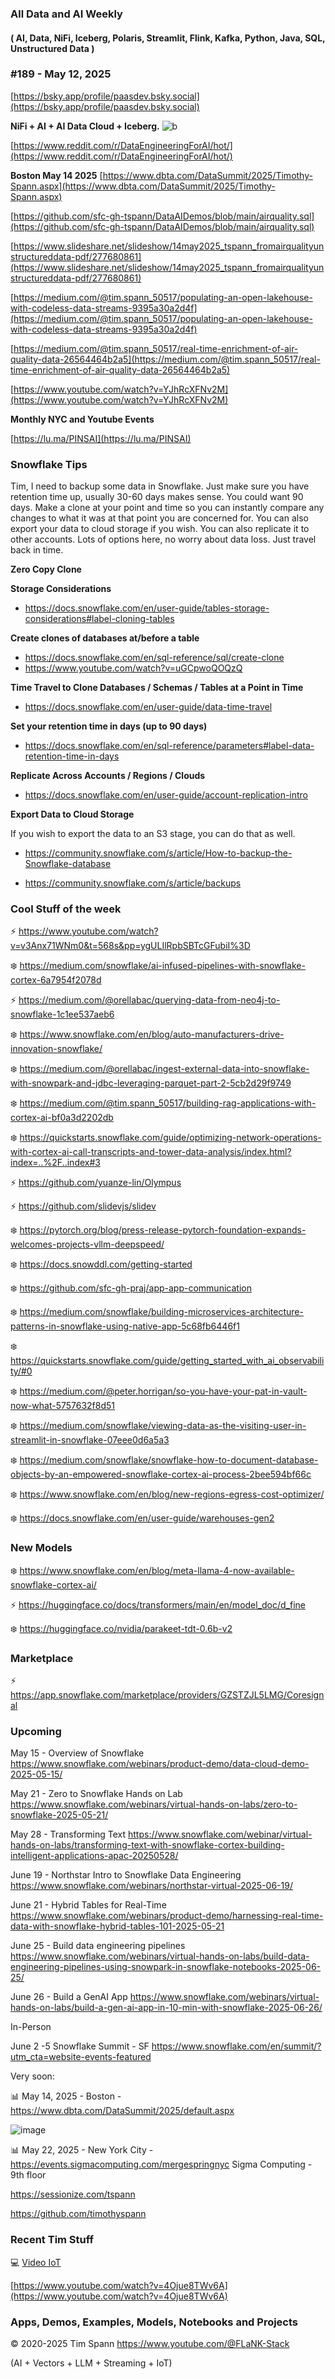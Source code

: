 ###  All Data and AI Weekly 
#### ( AI, Data, NiFi, Iceberg, Polaris, Streamlit, Flink, Kafka, Python, Java, SQL, Unstructured Data )  
### #189 - May 12, 2025

[https://bsky.app/profile/paasdev.bsky.social](https://bsky.app/profile/paasdev.bsky.social)

**NiFi + AI + AI Data Cloud + Iceberg.**
![b](https://images.credential.net/badge/tiny/g6fomszs_1741624330730_badge.png)



[https://www.reddit.com/r/DataEngineeringForAI/hot/](https://www.reddit.com/r/DataEngineeringForAI/hot/)

**Boston May 14 2025**
[https://www.dbta.com/DataSummit/2025/Timothy-Spann.aspx](https://www.dbta.com/DataSummit/2025/Timothy-Spann.aspx)

[https://github.com/sfc-gh-tspann/DataAIDemos/blob/main/airquality.sql](https://github.com/sfc-gh-tspann/DataAIDemos/blob/main/airquality.sql)

[https://www.slideshare.net/slideshow/14may2025_tspann_fromairqualityunstructureddata-pdf/277680861](https://www.slideshare.net/slideshow/14may2025_tspann_fromairqualityunstructureddata-pdf/277680861)

[https://medium.com/@tim.spann_50517/populating-an-open-lakehouse-with-codeless-data-streams-9395a30a2d4f](https://medium.com/@tim.spann_50517/populating-an-open-lakehouse-with-codeless-data-streams-9395a30a2d4f)

[https://medium.com/@tim.spann_50517/real-time-enrichment-of-air-quality-data-26564464b2a5](https://medium.com/@tim.spann_50517/real-time-enrichment-of-air-quality-data-26564464b2a5)

[https://www.youtube.com/watch?v=YJhRcXFNv2M](https://www.youtube.com/watch?v=YJhRcXFNv2M)

**Monthly NYC and Youtube Events**

[https://lu.ma/PINSAI](https://lu.ma/PINSAI)


### Snowflake Tips

Tim, I need to backup some data in Snowflake.  Just make sure you have retention time up, usually 30-60 days makes sense.   You could want 90 days.
Make a clone at your point and time so you can instantly compare any changes to what it was at that point you are concerned for.  You can also export your data to cloud storage if you wish.   You can also replicate it to other accounts.   Lots of options here, no worry about data loss.   Just travel back in time.

**Zero Copy Clone**

**Storage Considerations**

* https://docs.snowflake.com/en/user-guide/tables-storage-considerations#label-cloning-tables

**Create clones of databases at/before a table**

* https://docs.snowflake.com/en/sql-reference/sql/create-clone
* https://www.youtube.com/watch?v=uGCpwoQOQzQ

**Time Travel to Clone Databases / Schemas / Tables at a Point in Time**

* https://docs.snowflake.com/en/user-guide/data-time-travel

**Set your retention time in days (up to 90 days)**

* https://docs.snowflake.com/en/sql-reference/parameters#label-data-retention-time-in-days

**Replicate Across Accounts / Regions / Clouds**

* https://docs.snowflake.com/en/user-guide/account-replication-intro

**Export Data to Cloud Storage**

If you wish to export the data to an S3 stage, you can do that as well.

* https://community.snowflake.com/s/article/How-to-backup-the-Snowflake-database

* https://community.snowflake.com/s/article/backups



### Cool Stuff of the week

⚡️  https://www.youtube.com/watch?v=v3Anx71WNm0&t=568s&pp=ygULIlRpbSBTcGFubiI%3D

❄️ https://medium.com/snowflake/ai-infused-pipelines-with-snowflake-cortex-6a7954f2078d

⚡️ https://medium.com/@orellabac/querying-data-from-neo4j-to-snowflake-1c1ee537aeb6

❄️ https://www.snowflake.com/en/blog/auto-manufacturers-drive-innovation-snowflake/

❄️ https://medium.com/@orellabac/ingest-external-data-into-snowflake-with-snowpark-and-jdbc-leveraging-parquet-part-2-5cb2d29f9749

❄️ https://medium.com/@tim.spann_50517/building-rag-applications-with-cortex-ai-bf0a3d2202db

❄️ https://quickstarts.snowflake.com/guide/optimizing-network-operations-with-cortex-ai-call-transcripts-and-tower-data-analysis/index.html?index=..%2F..index#3

⚡️ https://github.com/yuanze-lin/Olympus

⚡️ https://github.com/slidevjs/slidev

❄️ https://pytorch.org/blog/press-release-pytorch-foundation-expands-welcomes-projects-vllm-deepspeed/

❄️ https://docs.snowddl.com/getting-started

❄️ https://github.com/sfc-gh-praj/app-app-communication

❄️ https://medium.com/snowflake/building-microservices-architecture-patterns-in-snowflake-using-native-app-5c68fb6446f1

❄️ https://quickstarts.snowflake.com/guide/getting_started_with_ai_observability/#0

❄️ https://medium.com/@peter.horrigan/so-you-have-your-pat-in-vault-now-what-5757632f8d51

❄️ https://medium.com/snowflake/viewing-data-as-the-visiting-user-in-streamlit-in-snowflake-07eee0d6a5a3

❄️ https://medium.com/snowflake/snowflake-how-to-document-database-objects-by-an-empowered-snowflake-cortex-ai-process-2bee594bf66c

❄️ https://www.snowflake.com/en/blog/new-regions-egress-cost-optimizer/

❄️ https://docs.snowflake.com/en/user-guide/warehouses-gen2



### New Models

❄️  https://www.snowflake.com/en/blog/meta-llama-4-now-available-snowflake-cortex-ai/

⚡️  https://huggingface.co/docs/transformers/main/en/model_doc/d_fine

❄️  https://huggingface.co/nvidia/parakeet-tdt-0.6b-v2



### Marketplace

⚡️ https://app.snowflake.com/marketplace/providers/GZSTZJL5LMG/Coresignal




### Upcoming

May 15 - Overview of Snowflake
https://www.snowflake.com/webinars/product-demo/data-cloud-demo-2025-05-15/

May 21 - Zero to Snowflake Hands on Lab
https://www.snowflake.com/webinars/virtual-hands-on-labs/zero-to-snowflake-2025-05-21/

May 28 - Transforming Text
https://www.snowflake.com/webinar/virtual-hands-on-labs/transforming-text-with-snowflake-cortex-building-intelligent-applications-apac-20250528/

June 19 - Northstar Intro to Snowflake Data Engineering
https://www.snowflake.com/webinars/northstar-virtual-2025-06-19/

June 21 - Hybrid Tables for Real-Time
https://www.snowflake.com/webinars/product-demo/harnessing-real-time-data-with-snowflake-hybrid-tables-101-2025-05-21

June 25 - Build data engineering pipelines
https://www.snowflake.com/webinars/virtual-hands-on-labs/build-data-engineering-pipelines-using-snowpark-in-snowflake-notebooks-2025-06-25/

June 26 - Build a GenAI App
https://www.snowflake.com/webinars/virtual-hands-on-labs/build-a-gen-ai-app-in-10-min-with-snowflake-2025-06-26/


In-Person

June 2 -5 Snowflake Summit - SF
https://www.snowflake.com/en/summit/?utm_cta=website-events-featured


Very soon:


📊 May 14, 2025 - Boston - https://www.dbta.com/DataSummit/2025/default.aspx

![image](https://github.com/user-attachments/assets/4d9314a0-92a9-4d77-bafd-668347f8e913)


📊 May 22, 2025 - New York City - https://events.sigmacomputing.com/mergespringnyc
Sigma Computing - 9th floor


https://sessionize.com/tspann

https://github.com/timothyspann



### Recent Tim Stuff

💻  [Video IoT](https://www.youtube.com/watch?v=Vgr1wnzxxB8&t=17s)<br/>

[https://www.youtube.com/watch?v=4Ojue8TWv6A](https://www.youtube.com/watch?v=4Ojue8TWv6A)


### Apps, Demos, Examples, Models, Notebooks and Projects

&copy; 2020-2025 Tim Spann  https://www.youtube.com/@FLaNK-Stack

(AI +  Vectors + LLM + Streaming + IoT)  

